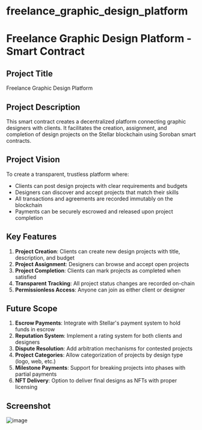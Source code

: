 # freelance_graphic_design_platform
# Freelance Graphic Design Platform - Smart Contract

## Project Title
Freelance Graphic Design Platform

## Project Description
This smart contract creates a decentralized platform connecting graphic designers with clients. It facilitates the creation, assignment, and completion of design projects on the Stellar blockchain using Soroban smart contracts.

## Project Vision
To create a transparent, trustless platform where:
- Clients can post design projects with clear requirements and budgets
- Designers can discover and accept projects that match their skills
- All transactions and agreements are recorded immutably on the blockchain
- Payments can be securely escrowed and released upon project completion

## Key Features
1. **Project Creation**: Clients can create new design projects with title, description, and budget
2. **Project Assignment**: Designers can browse and accept open projects
3. **Project Completion**: Clients can mark projects as completed when satisfied
4. **Transparent Tracking**: All project status changes are recorded on-chain
5. **Permissionless Access**: Anyone can join as either client or designer

## Future Scope
1. **Escrow Payments**: Integrate with Stellar's payment system to hold funds in escrow
2. **Reputation System**: Implement a rating system for both clients and designers
3. **Dispute Resolution**: Add arbitration mechanisms for contested projects
4. **Project Categories**: Allow categorization of projects by design type (logo, web, etc.)
5. **Milestone Payments**: Support for breaking projects into phases with partial payments
6. **NFT Delivery**: Option to deliver final designs as NFTs with proper licensing


## Screenshot 
![image](https://github.com/user-attachments/assets/f986c776-9187-4c34-9a77-b155e38600cf)


